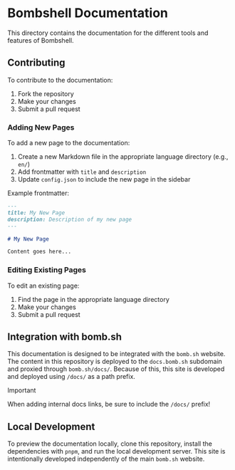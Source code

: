 # Bombshell Documentation

This directory contains the documentation for the different tools and features of Bombshell.

## Contributing

To contribute to the documentation:

1. Fork the repository
2. Make your changes
3. Submit a pull request

### Adding New Pages

To add a new page to the documentation:

1. Create a new Markdown file in the appropriate language directory (e.g., `en/`)
2. Add frontmatter with `title` and `description`
3. Update `config.json` to include the new page in the sidebar

Example frontmatter:

```md
---
title: My New Page
description: Description of my new page
---

# My New Page

Content goes here...
```

### Editing Existing Pages

To edit an existing page:

1. Find the page in the appropriate language directory
2. Make your changes
3. Submit a pull request

## Integration with bomb.sh

This documentation is designed to be integrated with the `bomb.sh` website. The content in this repository is deployed to the `docs.bomb.sh` subdomain and proxied through `bomb.sh/docs/`. Because of this, this site is developed and deployed using `/docs/` as a path prefix.

> [!IMPORTANT]
> When adding internal docs links, be sure to include the `/docs/` prefix!

## Local Development

To preview the documentation locally, clone this repository, install the dependencies with `pnpm`, and run the local development server. This site is intentionally developed independently of the main `bomb.sh` website.
